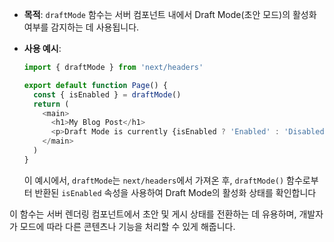 - **목적**: `draftMode` 함수는 서버 컴포넌트 내에서 Draft Mode(초안 모드)의 활성화 여부를 감지하는 데 사용됩니다.

- **사용 예시**: 
  ```javascript
  import { draftMode } from 'next/headers'

  export default function Page() {
    const { isEnabled } = draftMode()
    return (
      <main>
        <h1>My Blog Post</h1>
        <p>Draft Mode is currently {isEnabled ? 'Enabled' : 'Disabled'}</p>
      </main>
    )
  }
  ```
  이 예시에서, `draftMode`는 `next/headers`에서 가져온 후, `draftMode()` 함수로부터 반환된 `isEnabled` 속성을 사용하여 Draft Mode의 활성화 상태를 확인합니다

이 함수는 서버 렌더링 컴포넌트에서 초안 및 게시 상태를 전환하는 데 유용하며, 개발자가 모드에 따라 다른 콘텐츠나 기능을 처리할 수 있게 해줍니다.